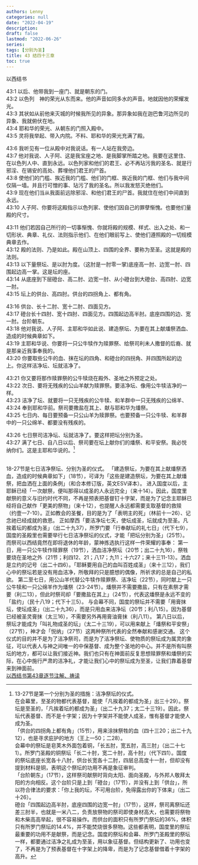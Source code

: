 ```yaml
---
authors: Lenny
categories: null
date: "2022-04-19"
description: 
draft: false
lastmod: "2022-06-26"
series:
tags: [分别为圣]
title: 43 结四十三章
toc: true
---
```

以西结书
<!--more-->

43:1 以后、他带我到一座门、就是朝东的门。  
43:2 以色列　神的荣光从东而来。他的声音如同多水的声音。地就因他的荣耀发光。  
43:3 其状如从前他来灭城的时候我所见的异象。那异象如我在迦巴鲁河边所见的异象、我就俯伏在地。  
43:4 耶和华的荣光、从朝东的门照入殿中。  
43:5 灵将我举起、带入内院。不料、耶和华的荣光充满了殿。  

43:6 我听见有一位从殿中对我说话。有一人站在我旁边。  
43:7 他对我说、人子阿、这是我宝座之地、是我脚掌所踏之地。我要在这里住、在以色列人中、直到永远。以色列家和他们的君王、必不再玷污我的圣名、就是行邪淫、在锡安的高处、葬埋他们君王的尸首。  
43:8 使他们的门槛、挨近我的门槛、他们的门框、挨近我的门框、他们与我中间仅隔一墙。并且行可憎的事、玷污了我的圣名。所以我发怒灭绝他们。  
43:9 现在他们当从我面前远除邪淫、和他们君王的尸首。我就住在他们中间直到永远。  
43:10 人子阿、你要将这殿指示以色列家、使他们因自己的罪孽惭愧。也要他们量殿的尺寸。  

43:11 他们若因自己所行的一切事惭愧、你就将殿的规模、样式、出入之处、和一切形状、典章、礼仪、法则指示他们、在他们眼前写上、使他们遵照殿的一切规模典章去作。  
43:12 殿的法则、乃是如此。殿在山顶上、四围的全界、要称为至圣。这就是殿的法则。  
43:13 以下量祭坛、是以肘为度。（这肘是一肘零一掌)底座高一肘、边宽一肘、四围起边高一掌。这是坛的座。  
43:14 从底座到下层磴台、高二肘、边宽一肘、从小磴台到大磴台、高四肘、边宽一肘。  
43:15 坛上的供台、高四肘。供台的四拐角上、都有角。  

43:16 供台、长十二肘、宽十二肘、四面见方。  
43:17 磴台长十四肘、宽十四肘、四面见方。四围起边高半肘。底座四围的边、宽一肘。台阶朝东。  
43:18 他对我说、人子阿、主耶和华如此说、建造祭坛、为要在其上献燔祭洒血、造成的时候典章如下。  
43:19 主耶和华说、你要将一只公牛犊作为赎罪祭、给祭司利未人撒督的后裔、就是那亲近我事奉我的。  
43:20 你要取些公牛的血、抹在坛的四角、和磴台的四拐角、并四围所起的边上。你这样洁净坛、坛就洁净了。  

43:21 你又要将那作赎罪祭的公牛犊烧在殿外、圣地之外预定之处。  
43:22 次日、要将无残疾的公山羊献为赎罪祭。要洁净坛、像用公牛犊洁净的一样。  
43:23 洁净了坛、就要将一只无残疾的公牛犊、和羊群中一只无残疾的公绵羊、
43:24 奉到耶和华前。祭司要撒盐在其上、献与耶和华为燔祭。  
43:25 七日内、每日要预备一只公山羊为赎罪祭。也要预备一只公牛犊、和羊群中的一只公绵羊、都要没有残疾的。  

43:26 七日祭司洁净坛、坛就洁净了。要这样把坛分别为圣。  
43:27 满了七日、自八日以后、祭司要在坛上献你们的燔祭、和平安祭。我必悦纳你们。这是主耶和华说的。[^1]

[^1]: 13-27节是第一个分别为圣的措施：洁净祭坛的仪式。  
在会幕里，至圣的物都代表基督，能使「凡挨着的都成为圣」出三十29）。祭坛是至圣的，「凡挨着坛的都成为圣」（出二十九37；太二十三19）。因此，祭坛代表基督、而不是十字架；因为十字架并不能使人成圣，惟有基督才能使人成为圣。  
「供台的四拐角上都有角」（15节），用来涂抹祭牲的血（四十三20；出二十九12），也是寻求庇护的地方（王上一50；二28）。  
会幕中的祭坛是皂荚木外面包着铜，「长五肘，宽五肘，高三肘」（出二十七1）。所罗门圣殿的铜祭坛「长二十肘，宽二十肘，高十肘」（代下四1）。国度的祭坛底座长宽各十八肘，供台长宽各十二肘，四层总高度十一肘，但却没有提到材料是铜，表明这个祭坛的功用不再是象征审判。  
「台阶朝东」（17节），这样祭司献祭时背向太阳、面向圣殿，与外邦人敬拜太阳的方向相反。这个台阶只是上到「磴台」（17节），并没有上到「供台」，所以符合律法的要求：「你上我的坛，不可用台阶，免得露出你的下体来」（出二十26）。  
磴台「四围起边高半肘，底座四围的边宽一肘」（17节），这样，祭司离祭坛还差三肘半，也就是一米八二，负责放祭物的祭司即使身材高大，也需要将祭物和木柴高高举起，很不容易操作。而供台的面积只有所罗门祭坛的36%，体积只有所罗门祭坛的14.4%，并不能焚烧很多祭物。这些都表明，国度里的祭坛最重要的功用不是献祭，而是记念。国度的祭坛和会幕、所罗门圣殿里的祭坛一样，都要通过洁净之礼成为至圣，用以象征基督。但结构更新了、功用也变了，不再是为了预表基督在十字架上的降卑，而是为了记念基督借着十字架的高升。  
<br>
18-27节是七日洁净祭坛、分别为圣的仪式。  
「建造祭坛，为要在其上献燔祭洒血，造成的时候典章如下」（18节），可译为「这些是建造祭坛，为要在其上献燔祭，把血洒在上面的条例」（和合本修订版，英文ESV译本）。  
进入国度以后，主耶稣已经「一次献祭，便叫那得以成圣的人永远完全」（来十14）。因此，国度里献祭的意义与旧约时代不同，不再是预表把基督钉十字架，而是为了记念主耶稣已经将自己献作「更美的祭物」（来十12），也提醒人永远都需要支取基督的救赎（约壹一7-10）。正如教会的圣餐，目的是为了「表明主的死」（林前十一26）、记念祂已经成就的救恩。  
正如摩西「要洁净坛七天，使坛成圣，坛就成为至圣。凡挨着坛的都成为圣」（出二十九37），所罗门要「行奉献坛的礼七日」（代下七9），国度的圣殿里也需要举行七日洁净祭坛的仪式，才能「把坛分别为圣」（25节）。而祭司以西结竟然在即将退休的年龄，蒙神拣选执行这样一件荣耀的事奉：  
第一日，用一只公牛犊作赎罪祭（19节），洒血洁净祭坛（20节；出二十九16），祭牲要烧在圣地之外（21节；利四12、21；八17；九11；十六27；来十三11-13）。洒血是立约的记号（出二十四6）。「耶稣要用自己的血叫百姓成圣」（来十三12），我们心中的祭坛若是没有用血洁净，所敬拜的只是臆想的偶像，所祈求的总是自己的私欲。  
第二至七日，用公山羊代替公牛犊作赎罪祭、洁净坛（22节），同时献上一只公牛犊和一只公绵羊作为燔祭（23-24节）。燔祭并不需要撒盐，只有在素祭才需要（利二13），但此时祭司却「要撒盐在其上」（24节），代表这燔祭是永远不变的「盐约」（民十八19；代下十三5）。  
与会幕不同，国度的祭坛并不需要「用膏抹坛，使坛成圣」（出二十九36），而是只用血来洁净坛（20节；利八15）。因为基督已经被圣灵膏抹（太三16），不需要另外再用膏油膏抹（利八11）。  
第八日以后，祭坛才能成为「叫礼物成圣的坛」（太二十三19），可以用来献上「燔祭和平安祭」（27节），神才会「悦纳」（27节）这两种祭所代表的全然奉献和感谢交通。  
这个仪式的目的并不是为了洁净祭司，而是为了洁净祭坛、使物质的祭坛成为属灵的象征，可以代表人与神之间唯一的中保基督、成为整个圣地的中心。并不是所有叫祭坛的地方，都可以让我们接近神。我们也只有在神面前反复思想赎罪祭和燔祭的实际，在心中施行严肃的洁净礼，才能让我们心中的祭坛成为至圣，让我们靠着基督来到神面前。  
<br>
<a href = "https://cmcbiblereading.com/2016/09/07/%e4%bb%a5%e8%a5%bf%e7%bb%93%e4%b9%a6%e7%ac%ac43%e7%ab%a0%e9%80%90%e8%8a%82%e6%b3%a8%e8%a7%a3%e3%80%81%e7%a5%b7%e8%af%bb/">以西结书第43章逐节注解、祷读</a>